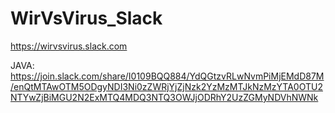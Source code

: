 # WirVsVirus_Slack
https://wirvsvirus.slack.com

JAVA: https://join.slack.com/share/I0109BQQ884/YdQGtzvRLwNvmPiMjEMdD87M/enQtMTAwOTM5ODgyNDI3Ni0zZWRjYjZjNzk2YzMzMTJkNzMzYTA0OTU2NTYwZjBiMGU2N2ExMTQ4MDQ3NTQ3OWJjODRhY2UzZGMyNDVhNWNk
